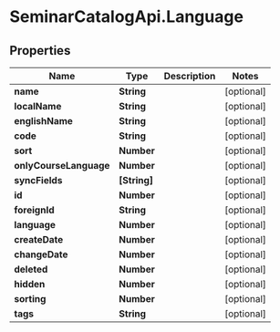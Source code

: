 # SeminarCatalogApi.Language

## Properties
Name | Type | Description | Notes
------------ | ------------- | ------------- | -------------
**name** | **String** |  | [optional] 
**localName** | **String** |  | [optional] 
**englishName** | **String** |  | [optional] 
**code** | **String** |  | [optional] 
**sort** | **Number** |  | [optional] 
**onlyCourseLanguage** | **Number** |  | [optional] 
**syncFields** | **[String]** |  | [optional] 
**id** | **Number** |  | [optional] 
**foreignId** | **String** |  | [optional] 
**language** | **Number** |  | [optional] 
**createDate** | **Number** |  | [optional] 
**changeDate** | **Number** |  | [optional] 
**deleted** | **Number** |  | [optional] 
**hidden** | **Number** |  | [optional] 
**sorting** | **Number** |  | [optional] 
**tags** | **String** |  | [optional] 


